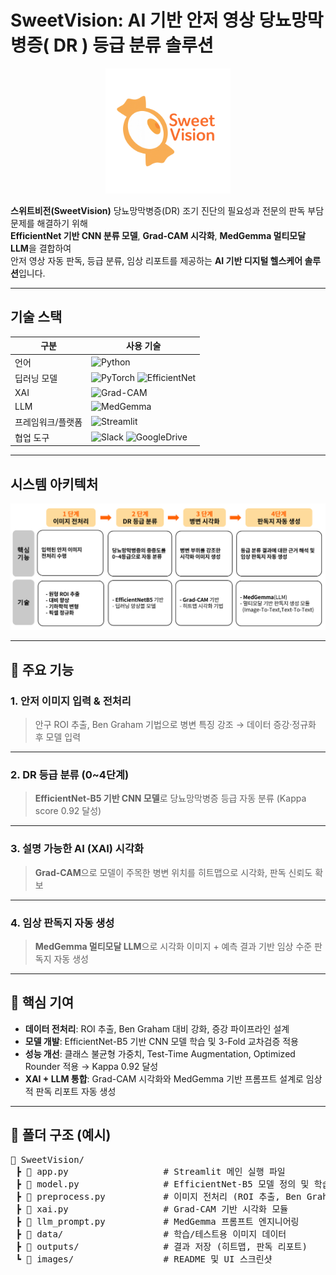 #  SweetVision: AI 기반 안저 영상 당뇨망막병증( DR ) 등급 분류 솔루션

<p align="center">
  <img src="images/logo.png" alt="SweetVision Banner" width="200"/>
</p>

**스위트비전(SweetVision)** 당뇨망막병증(DR) 조기 진단의 필요성과 전문의 판독 부담 문제를 해결하기 위해  
**EfficientNet 기반 CNN 분류 모델**, **Grad-CAM 시각화**, **MedGemma 멀티모달 LLM**을 결합하여  
안저 영상 자동 판독, 등급 분류, 임상 리포트를 제공하는 **AI 기반 디지털 헬스케어 솔루션**입니다. 

***

##  기술 스택

| 구분       | 사용 기술 |
|-----------|-----------|
| 언어       | ![Python](https://img.shields.io/badge/Python-3776AB?style=flat&logo=python&logoColor=white) |
| 딥러닝 모델 | ![PyTorch](https://img.shields.io/badge/PyTorch-EE4C2C?style=flat&logo=pytorch&logoColor=white) ![EfficientNet](https://img.shields.io/badge/EfficientNet--B5-2E8B57?style=flat) |
| XAI        | ![Grad-CAM](https://img.shields.io/badge/Grad--CAM-4682B4?style=flat) |
| LLM        | ![MedGemma](https://img.shields.io/badge/MedGemma-8A2BE2?style=flat) |
| 프레임워크/플랫폼 | ![Streamlit](https://img.shields.io/badge/Streamlit-FF4B4B?style=flat&logo=streamlit&logoColor=white) |
| 협업 도구   | ![Slack](https://img.shields.io/badge/Slack-4A154B?style=flat&logo=slack&logoColor=white) ![GoogleDrive](https://img.shields.io/badge/Google_Drive-4285F4?style=flat&logo=googledrive&logoColor=white) |

***

##  시스템 아키텍처

![아키텍처](images/시스템_아키텍처.png)

***

## 🔑 주요 기능

### 1. 안저 이미지 입력 & 전처리
> 안구 ROI 추출, Ben Graham 기법으로 병변 특징 강조 → 데이터 증강·정규화 후 모델 입력

---

### 2. DR 등급 분류 (0~4단계)
> **EfficientNet-B5 기반 CNN 모델**로 당뇨망막병증 등급 자동 분류 (Kappa score 0.92 달성)

---

### 3. 설명 가능한 AI (XAI) 시각화
> **Grad-CAM**으로 모델이 주목한 병변 위치를 히트맵으로 시각화, 판독 신뢰도 확보

---

### 4. 임상 판독지 자동 생성
> **MedGemma 멀티모달 LLM**으로 시각화 이미지 + 예측 결과 기반 임상 수준 판독지 자동 생성  

---



## 👥 핵심 기여
- **데이터 전처리**: ROI 추출, Ben Graham 대비 강화, 증강 파이프라인 설계  
- **모델 개발**: EfficientNet-B5 기반 CNN 모델 학습 및 3-Fold 교차검증 적용  
- **성능 개선**: 클래스 불균형 가중치, Test-Time Augmentation, Optimized Rounder 적용 → Kappa 0.92 달성  
- **XAI + LLM 통합**: Grad-CAM 시각화와 MedGemma 기반 프롬프트 설계로 임상적 판독 리포트 자동 생성  

---

## 📂 폴더 구조 (예시)

<pre>
📂 SweetVision/
 ┣ 📜 app.py                  # Streamlit 메인 실행 파일
 ┣ 📜 model.py                # EfficientNet-B5 모델 정의 및 학습 코드
 ┣ 📜 preprocess.py           # 이미지 전처리 (ROI 추출, Ben Graham, 증강)
 ┣ 📜 xai.py                  # Grad-CAM 기반 시각화 모듈
 ┣ 📜 llm_prompt.py           # MedGemma 프롬프트 엔지니어링
 ┣ 📂 data/                   # 학습/테스트용 이미지 데이터
 ┣ 📂 outputs/                # 결과 저장 (히트맵, 판독 리포트)
 ┗ 📂 images/                 # README 및 UI 스크린샷
</pre>
